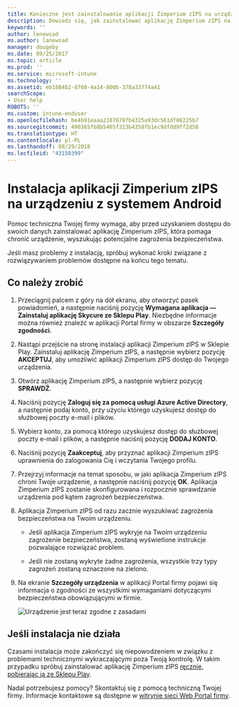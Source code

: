 ```yaml
---
title: Konieczne jest zainstalowanie aplikacji Zimperium zIPS na urządzeniu z systemem Android | Microsoft Docs
description: Dowiedz się, jak zainstalować aplikację Zimperium zIPS na urządzeniu z systemem Android.
keywords: ''
author: lenewsad
ms.author: lanewsad
manager: dougeby
ms.date: 09/25/2017
ms.topic: article
ms.prod: ''
ms.service: microsoft-intune
ms.technology: ''
ms.assetid: eb1884b2-d760-4a14-800b-378a33774a41
searchScope:
- User help
ROBOTS: ''
ms.custom: intune-enduser
ms.openlocfilehash: be4b91eaaa2187678fb4325a93dc561df08225b7
ms.sourcegitcommit: 490365fb8b5405f323b4358fb1ec9dfdd9ff2d58
ms.translationtype: HT
ms.contentlocale: pl-PL
ms.lasthandoff: 08/29/2018
ms.locfileid: "43150399"
---
```

# <a name="install-zimperium-zips-on-your-android-device"></a>Instalacja aplikacji Zimperium zIPS na urządzeniu z systemem Android

Pomoc techniczna Twojej firmy wymaga, aby przed uzyskaniem dostępu do swoich danych zainstalować aplikację Zimperium zIPS, która pomaga chronić urządzenie, wyszukując potencjalne zagrożenia bezpieczeństwa.

Jeśli masz problemy z instalacją, spróbuj wykonać kroki związane z rozwiązywaniem problemów dostępne na końcu tego tematu.

## <a name="what-you-need-to-do"></a>Co należy zrobić

1. Przeciągnij palcem z góry na dół ekranu, aby otworzyć pasek powiadomień, a następnie naciśnij pozycję **Wymagana aplikacja — Zainstaluj aplikację Skycure ze Sklepu Play**. Niezbędne informacje można również znaleźć w aplikacji Portal firmy w obszarze __Szczegóły zgodności__.

2. Nastąpi przejście na stronę instalacji aplikacji Zimperium zIPS w Sklepie Play. Zainstaluj aplikację Zimperium zIPS, a następnie wybierz pozycję **AKCEPTUJ**, aby umożliwić aplikacji Zimperium zIPS dostęp do Twojego urządzenia.

3. Otwórz aplikację Zimperium zIPS, a następnie wybierz pozycję **SPRAWDŹ**.

4. Naciśnij pozycję **Zaloguj się za pomocą usługi Azure Active Directory**, a następnie podaj konto, przy użyciu którego uzyskujesz dostęp do służbowej poczty e-mail i plików.

5. Wybierz konto, za pomocą którego uzyskujesz dostęp do służbowej poczty e-mail i plików, a następnie naciśnij pozycję **DODAJ KONTO**.

6. Naciśnij pozycję **Zaakceptuj**, aby przyznać aplikacji Zimperium zIPS uprawnienia do zalogowania Cię i wczytania Twojego profilu.

7. Przejrzyj informacje na temat sposobu, w jaki aplikacja Zimperium zIPS chroni Twoje urządzenie, a następnie naciśnij pozycję **OK**. Aplikacja Zimperium zIPS zostanie skonfigurowana i rozpocznie sprawdzanie urządzenia pod kątem zagrożeń bezpieczeństwa.

8. Aplikacja Zimperium zIPS od razu zacznie wyszukiwać zagrożenia bezpieczeństwa na Twoim urządzeniu.

   * Jeśli aplikacja Zimperium zIPS wykryje na Twoim urządzeniu zagrożenie bezpieczeństwa, zostaną wyświetlone instrukcje pozwalające rozwiązać problem.

   * Jeśli nie zostaną wykryte żadne zagrożenia, wszystkie trzy typy zagrożeń zostaną oznaczone na zielono.

11. Na ekranie **Szczegóły urządzenia** w aplikacji Portal firmy pojawi się informacja o zgodności ze wszystkimi wymaganiami dotyczącymi bezpieczeństwa obowiązującymi w firmie.

    ![Urządzenie jest teraz zgodne z zasadami](./media/mtd-device-now-compliant-android.png)

## <a name="if-the-installation-doesnt-work"></a>Jeśli instalacja nie działa

Czasami instalacja może zakończyć się niepowodzeniem w związku z problemami technicznymi wykraczającymi poza Twoją kontrolę. W takim przypadku spróbuj zainstalować aplikację Zimperium zIPS [ręcznie, pobierając ją ze Sklepu Play](https://play.google.com/store/apps/details?id=com.zimperium.zips).

Nadal potrzebujesz pomocy? Skontaktuj się z pomocą techniczną Twojej firmy. Informacje kontaktowe są dostępne w [witrynie sieci Web Portal firmy](https://go.microsoft.com/fwlink/?linkid=2010980).
